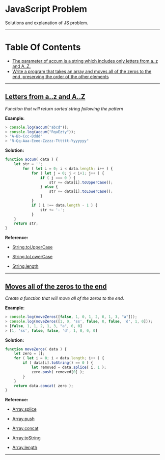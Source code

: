 # JavaScript Problem

Solutions and explanation of JS problem.

---

# Table Of Contents

- [The parameter of accum is a string which includes only letters from a..z and A..Z.](#letters-from-a..z-and-A..Z)
- [Write a program that takes an array and moves all of the zeros to the end, preserving the order of the other elements](#moves-all-of-the-zeros-to-the-end)

---

## [Letters from a..z and A..Z](#parameter-sorted)

_Function that will return sorted string following the pattern_

**Example:**

```javascript
> console.log(accum("abcd"));
> console.log(accum("RqaEzty"));
> "A-Bb-Ccc-Dddd"
> "R-Qq-Aaa-Eeee-Zzzzz-Tttttt-Yyyyyyy"
```

**Solution:**

```javascript
function accum( data ) {
	let str = '';
		for ( let i = 0; i < data.length; i++ ) {
			for ( let j = 0; j < i+1; j++ ) {
				if ( j === 0 ) {
					str += data[i].toUpperCase();
				} else {
					str += data[i].toLowerCase();
				}
			}
			if ( i !== data.length - 1 ) {
				str += '-';
			}
	}
	return str;
}
```

**Reference:**

- [String.toUpperCase](https://developer.mozilla.org/en-US/docs/Web/JavaScript/Reference/Global_Objects/String/toUpperCase)

* [String.toLowerCase](https://developer.mozilla.org/en-US/docs/Web/JavaScript/Reference/Global_Objects/String/toLowerCase)

* [String.length](https://developer.mozilla.org/en-US/docs/Web/JavaScript/Reference/Global_Objects/String/length)

---

## [Moves all of the zeros to the end](#zeros-to-the-end)

_Create a function that will move all of the zeros to the end._

**Example:**

```javascript
> console.log(moveZeros([false, 1, 0, 1, 2, 0, 1, 3, "a"]));
> console.log(moveZeros([1, 0, 'ss', false, 0, false, 'd', 1, 0]));
> [false, 1, 1, 2, 1, 3, "a", 0, 0]
> [1, 'ss', false, false, 'd', 1, 0, 0, 0]
```

**Solution:**

```javascript
function moveZeros( data ) {
	let zero = [];
	for ( let i = 0; i < data.length; i++ ) {
		if ( data[i].toString() == 0 ) {
			let removed = data.splice( i, 1 );
			zero.push( removed[0] );
		} 
	}
	return data.concat( zero );
}
```

**Reference:**

- [Array.splice](https://developer.mozilla.org/en-US/docs/Web/JavaScript/Reference/Global_Objects/Array/splice)

* [Array.push](https://developer.mozilla.org/en-US/docs/Web/JavaScript/Reference/Global_Objects/Array/push)

* [Array.concat](https://developer.mozilla.org/en-US/docs/Web/JavaScript/Reference/Global_Objects/Array/concat)

* [Array.toString](https://developer.mozilla.org/en-US/docs/Web/JavaScript/Reference/Global_Objects/Array/toString)

* [Array.length](https://developer.mozilla.org/en-US/docs/Web/JavaScript/Reference/Global_Objects/Array/length)

---
